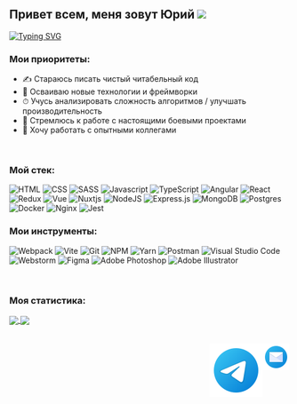 ## Привет всем, меня зовут Юрий <img src="https://github.com/blackcater/blackcater/raw/main/images/Hi.gif" height="26"/>

[![Typing SVG](https://readme-typing-svg.herokuapp.com?size=22&duration=4500&color=58a6ff&width=500&height=40&lines=%D0%AF%20Web-%D1%80%D0%B0%D0%B7%D1%80%D0%B0%D0%B1%D0%BE%D1%82%D1%87%D0%B8%D0%BA%20%D0%B8%D0%B7%20%D0%92%D0%BE%D1%80%D0%BE%D0%BD%D0%B5%D0%B6%D0%B0)](https://git.io/typing-svg)

### Мои приоритеты:

- ✍ Стараюсь писать чистый читабельный код
- 🚀 Осваиваю новые технологии и фреймворки
- ⏱ Учусь анализировать сложность алгоритмов / улучшать производительность
- 🎯 Стремлюсь к работе с настоящими боевыми проектами
- 🔞 Хочу работать с опытными коллегами

<br>

### Мой стек:

![HTML](https://img.shields.io/badge/-HTML-20232a?style=for-the-badge&logo=html5)
![CSS](https://img.shields.io/badge/-CSS-20232a?style=for-the-badge&logo=css3)
![SASS](https://img.shields.io/badge/-SASS-20232a?style=for-the-badge&logo=SASS)
![Javascript](https://img.shields.io/badge/-Javascript-20232a?style=for-the-badge&logo=Javascript)
![TypeScript](https://img.shields.io/badge/-TypeScript-20232a?style=for-the-badge&logo=TypeScript)
![Angular](https://img.shields.io/badge/angular-20232a?style=for-the-badge&logo=angular)
![React](https://img.shields.io/badge/-React-20232a?style=for-the-badge&logo=React)
![Redux](https://img.shields.io/badge/-Redux-20232a?style=for-the-badge&logo=Redux)
![Vue](https://img.shields.io/badge/vue-20232a?style=for-the-badge&logo=vuedotjs)
![Nuxtjs](https://img.shields.io/badge/Nuxt-20232a?style=for-the-badge&logo=nuxtdotjs)
![NodeJS](https://img.shields.io/badge/-node-20232a?style=for-the-badge&logo=node.js)
![Express.js](https://img.shields.io/badge/-express-20232a?style=for-the-badge&logo=express)
![MongoDB](https://img.shields.io/badge/-MongoDB-20232a?style=for-the-badge&logo=mongodb)
![Postgres](https://img.shields.io/badge/postgresql-20232a?style=for-the-badge&logo=postgresql)
![Docker](https://img.shields.io/badge/Docker-20232a?style=for-the-badge&logo=Docker)
![Nginx](https://img.shields.io/badge/nginx-20232a?style=for-the-badge&logo=nginx)
![Jest](https://img.shields.io/badge/-jest-20232a?style=for-the-badge&logo=jest)

### Мои инструменты:

![Webpack](https://img.shields.io/badge/-Webpack-20232a?style=for-the-badge&logo=Webpack)
![Vite](https://img.shields.io/badge/vite-20232a?style=for-the-badge&logo=vite)
![Git](https://img.shields.io/badge/git-20232a?style=for-the-badge&logo=git)
![NPM](https://img.shields.io/badge/NPM-20232a?style=for-the-badge&logo=npm)
![Yarn](https://img.shields.io/badge/yarn-20232a?style=for-the-badge&logo=yarn)
![Postman](https://img.shields.io/badge/-Postman-20232a?style=for-the-badge&logo=postman)
![Visual Studio Code](https://img.shields.io/badge/VScode-20232a?style=for-the-badge&logo=visual-studio-code)
![Webstorm](https://img.shields.io/badge/Webstorm-20232a?style=for-the-badge&logo=Webstorm)
![Figma](https://img.shields.io/badge/Figma-20232a?style=for-the-badge&logo=Figma)
![Adobe Photoshop](https://img.shields.io/badge/photoshop-20232a?style=for-the-badge&logo=adobe%20photoshop)
![Adobe Illustrator](https://img.shields.io/badge/illustrator-20232a?style=for-the-badge&logo=adobe%20illustrator)

<br>

### Моя статистика:

<a href="https://github-readme-stats.vercel.app/api?username=KarpovYuri&show_icons=true&hide_border=trueshow_icons=true&theme=react">
  <img  align="center" height="167" src="https://github-readme-stats.vercel.app/api?username=KarpovYuri&show_icons=true&hide_border=trueshow_icons=true&theme=react" />
</a>
<a href="https://github-readme-stats.vercel.app/api/top-langs/?username=KarpovYuri&layout=compact&theme=react">
  <img align="center" height="167" src="https://github-readme-stats.vercel.app/api/top-langs/?username=KarpovYuri&langs_count=6&layout=compact&theme=react" />
</a>

<br>
<br>
<br>

<a href="mailto:yurick@bk.ru">
  <img align="right" alt="Карпов Юрий | Email" src="https://raw.githubusercontent.com/KarpovYuri/KarpovYuri/master/assets/email.png" />
</a>
<a href="https://t.me/karpov_y">
  <img align="right" alt="Карпов Юрий | Телеграм" src="https://raw.githubusercontent.com/KarpovYuri/KarpovYuri/master/assets/telegram.svg" />
</a>
